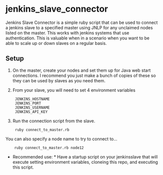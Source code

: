 jenkins_slave_connector
=======================

Jenkins Slave Connector is a simple ruby script that can be used to connect a jenkins slave to a specified master using JNLP for any unclaimed nodes listed on the master.  This works with jenkins systems that use authentication.  This is valuable when in a scenario when you want to be able to scale up or down slaves on a regular basis.

## Setup
1. On the master, create your nodes and set them up for Java web start connections.  I recommend you just make a bunch of copies of these so they can be used by slaves as you need them.
2. From your slave, you will need to set 4 environment variables

        JENKINS_HOSTNAME
        JENKINS_PORT
        JENKINS_USERNAME
        JENKINS_API_KEY
        
3. Run the connection script from the slave.

        ruby connect_to_master.rb

You can also specify a node name to try to connect to...

        ruby connect_to_master.rb node12

* Recommended use: * Have a startup script on your jenkinsslave that will execute setting environment variables, cloneing this repo, and executing this script.
